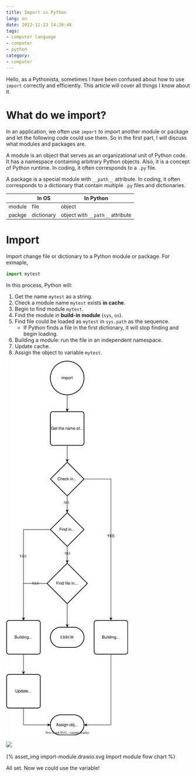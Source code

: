 ```yaml
---
title: Import in Python
lang: en
date: 2022-12-23 14:20:48
tags:
- computer language
- computer
- python
category:
- computer
---
```


Hello, as a Pythonista, sometimes I have been confused about how to use `import` correctly and efficiently. This article will cover all things I know about it.

<!-- more -->

# What do we import?

In an application, we often use `import` to import another module or package and let the following code could use them. So in the first part, I will discuss what modules and packages are.

A module is an object that serves as an organizational unit of Python code. It has a namespace containing arbitrary Python objects. Also, it is a concept of Python runtime. In coding, it often corresponds to a `.py` file.

A package is a special module with `__path__` attribute. In coding, it often corresponds to a dictionary that contain multiple `.py` files and dictionaries.

| | In OS | In Python |
| --- | --- | --- |
| module | file | object |
| packge | dictionary | object with `__path__` attribute |

# Import 

Import change file or dictionary to a Python module or package. For exmaple,

```python
import mytest
```

In this process, Python will:

1. Get the name `mytest` as a string.
2. Check a module name `mytest` exists **in cache**.
3. Begin to find module `mytest`.
4. Find the module in **build-in module** (`sys`, `os`).
5. Find file could be loaded as `mytest` in `sys.path` as the sequence.
   - If Python finds a file in the first dictionary, it will stop finding and begin loading.
6. Building a module: run the file in an independent namespace.
7. Update cache.
8. Assign the object to variable `mytest`.

![](import-in-python/import-module.drawio.svg)

![](import-module.drawio.svg)

{% asset_img import-module.drawio.svg Import module flow chart %}

All set. Now we could use the variable!
